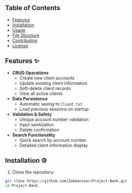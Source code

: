 


## Table of Contents
- [Features](#features-)
- [Installation](#installation-)
- [Usage](#usage-)
- [File Structure](#file-structure-)
- [Contributing](#contributing-)
- [License](#license-)

## Features ✨
- **CRUD Operations**
  - Create new client accounts
  - Update existing client information
  - Soft-delete client records
  - View all active clients
- **Data Persistence**
  - Automatic saving to `Client.txt`
  - Load previous sessions on startup
- **Validation & Safety**
  - Unique account number validation
  - Input sanitization
  - Delete confirmation
- **Search Functionality**
  - Quick search by account number
  - Detailed client information display

## Installation ⚙️
1. Clone the repository:
```bash
git clone https://github.com/Zakmansoor/Project-Bank.git
cd Project-Bank
